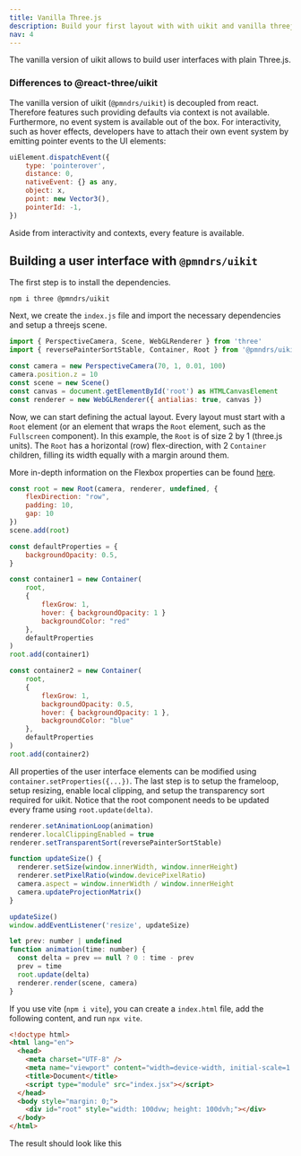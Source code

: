 ```yaml
---
title: Vanilla Three.js
description: Build your first layout with with uikit and vanilla threejs.
nav: 4
---
```


The vanilla version of uikit allows to build user interfaces with plain Three.js.

### Differences to @react-three/uikit

The vanilla version of uikit (`@pmndrs/uikit`) is decoupled from react. Therefore features such providing defaults via context is not available. Furthermore, no event system is available out of the box. For interactivity, such as hover effects, developers have to attach their own event system by emitting pointer events to the UI elements:

```js
uiElement.dispatchEvent({
    type: 'pointerover',
    distance: 0,
    nativeEvent: {} as any,
    object: x,
    point: new Vector3(),
    pointerId: -1,
})
```

Aside from interactivity and contexts, every feature is available.

## Building a user interface with `@pmndrs/uikit`

The first step is to install the dependencies.

`npm i three @pmndrs/uikit`

Next, we create the `index.js` file and import the necessary dependencies and setup a threejs scene.

```js
import { PerspectiveCamera, Scene, WebGLRenderer } from 'three'
import { reversePainterSortStable, Container, Root } from '@pmndrs/uikit'

const camera = new PerspectiveCamera(70, 1, 0.01, 100)
camera.position.z = 10
const scene = new Scene()
const canvas = document.getElementById('root') as HTMLCanvasElement
const renderer = new WebGLRenderer({ antialias: true, canvas })
```

Now, we can start defining the actual layout. Every layout must start with a `Root` element (or an element that wraps the `Root` element, such as the `Fullscreen` component). In this example, the `Root` is of size 2 by 1 (three.js units). The `Root` has a horizontal (row) flex-direction, with 2 `Container` children, filling its width equally with a margin around them.

More in-depth information on the Flexbox properties can be found [here](https://yogalayout.dev/docs/).

```js
const root = new Root(camera, renderer, undefined, {
    flexDirection: "row",
    padding: 10,
    gap: 10
})
scene.add(root)

const defaultProperties = {
    backgroundOpacity: 0.5,
}

const container1 = new Container(
    root,
    {
        flexGrow: 1,
        hover: { backgroundOpacity: 1 }
        backgroundColor: "red"
    },
    defaultProperties
)
root.add(container1)

const container2 = new Container(
    root,
    {
        flexGrow: 1,
        backgroundOpacity: 0.5,
        hover: { backgroundOpacity: 1 },
        backgroundColor: "blue"
    },
    defaultProperties
)
root.add(container2)
```

All properties of the user interface elements can be modified using `container.setProperties({...})`. The last step is to setup the frameloop, setup resizing, enable local clipping, and setup the transparency sort required for uikit. Notice that the root component needs to be updated every frame using `root.update(delta)`.

```js
renderer.setAnimationLoop(animation)
renderer.localClippingEnabled = true
renderer.setTransparentSort(reversePainterSortStable)

function updateSize() {
  renderer.setSize(window.innerWidth, window.innerHeight)
  renderer.setPixelRatio(window.devicePixelRatio)
  camera.aspect = window.innerWidth / window.innerHeight
  camera.updateProjectionMatrix()
}

updateSize()
window.addEventListener('resize', updateSize)

let prev: number | undefined
function animation(time: number) {
  const delta = prev == null ? 0 : time - prev
  prev = time
  root.update(delta)
  renderer.render(scene, camera)
}
```

If you use vite (`npm i vite`), you can create a `index.html` file, add the following content, and run `npx vite`.

```html
<!doctype html>
<html lang="en">
  <head>
    <meta charset="UTF-8" />
    <meta name="viewport" content="width=device-width, initial-scale=1.0" />
    <title>Document</title>
    <script type="module" src="index.jsx"></script>
  </head>
  <body style="margin: 0;">
    <div id="root" style="width: 100dvw; height: 100dvh;"></div>
  </body>
</html>
```

The result should look like this
